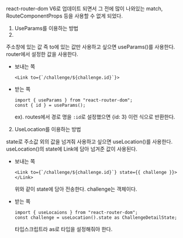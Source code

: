 react-router-dom V6로 업데이트 되면서 그 전에 많이 나와있는 match, RouteComponentProps 등을 사용할 수 없게 되었다.

1. UseParams를 이용하는 방법
2. 

주소창에 있는 값 즉 to에 있는 값만 사용하고 싶으면 useParams()를 사용한다. router에서 설정한 값을 사용한다.

- 보내는 쪽
  
  ```
  <Link to={`/challenge/${challenge.id}`}>
  ```

- 받는 쪽
  
  ```
  import { useParams } from "react-router-dom";
  const { id } = useParams();
  ```
  
  ex). routes에서 경로 명을 `:id`로 설정했으면 {id: 3} 이런 식으로 반환한다.
2. UseLocation를 이용하는 방법

state로 주소값 외의 값을 넘겨줘 사용하고 싶으면 useLocation()를 사용한다.
useLocation()의 state에 Link에 담아 넘겨준 값이 사용된다.



- 보내는 쪽
  
  ```
  <Link to={`/challenge/${challenge.id}`} state={{ challenge }}></Link>
  ```
  
  위와 같이 state에 담아 전송한다. challenge는 객체이다.

- 받는 쪽
  
  ```
  import { useLocaions } from "react-router-dom";
  const challenge = useLocation().state as ChallengeDetailState;
  ```
  
  타입스크립트라 as로 타입을 설정해줘야 한다.
